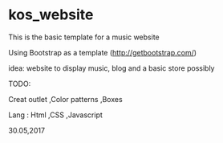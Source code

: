 # kos_website

This is the basic template for a music website

Using Bootstrap as a template (http://getbootstrap.com/)

idea: website to display music, blog and a basic store possibly

TODO:

Creat outlet ,Color patterns ,Boxes



Lang : Html ,CSS ,Javascript 

30.05,2017
<Bhome-kos website>

